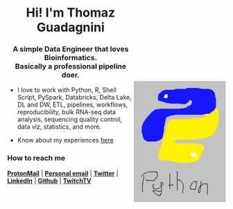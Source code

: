 
<img src="https://github.com/ThomazGR/ThomazGR/blob/main/python.png"
     alt="python_hand_made"
     style="margin-top:200px;"
     height="280px"
     align="right" />

<h1 align="center">Hi! I'm Thomaz Guadagnini</h1>
<h3 align="center">A simple Data Engineer that loves Bioinformatics. <br>Basically a professional pipeline doer.</h3>

- I love to work with Python, R, Shell Script, PySpark, Databricks, Delta Lake, DL and DW, ETL, pipelines, workflows, reproducibility, bulk RNA-seq data analysis, sequencing quality control, data viz, statistics, and more.

- Know about my experiences [here](https://thomazgr.github.io)

<!---### Technologies that I like to play with

<div style="display: inline_block";>
     <img align="center" alt="thomaz-python" width="30px"
        src="https://raw.githubusercontent.com/github/explore/80688e429a7d4ef2fca1e82350fe8e3517d3494d/topics/python/python.png">
     <img align="center" alt="thomaz-r" width="30px"
        src="https://raw.githubusercontent.com/github/explore/80688e429a7d4ef2fca1e82350fe8e3517d3494d/topics/r/r.png">
     <img align="center" alt="thomaz-bash" width="40px"
        src="https://img.icons8.com/plasticine/100/000000/bash.png">
     <img align="center" alt="thomaz-git" width="30px"
        src="https://www.vectorlogo.zone/logos/git-scm/git-scm-icon.svg">
     <img align="center" alt="thomaz-mysql" width="30px"
        src="https://www.vectorlogo.zone/logos/mysql/mysql-icon.svg">
     <img align="center" alt="thomaz-psql" width="30px"
        src="https://raw.githubusercontent.com/github/explore/80688e429a7d4ef2fca1e82350fe8e3517d3494d/topics/postgresql/postgresql.png">
     <img align="center" alt="thomaz-ubuntu" width="30px"
        src="https://raw.githubusercontent.com/github/explore/80688e429a7d4ef2fca1e82350fe8e3517d3494d/topics/ubuntu/ubuntu.png">
     
     
</div>

### Currently learning

<div style="display: inline_block";>
     <img align="center" alt="thomaz-databricks" width="20px"
        src="https://www.vectorlogo.zone/logos/databricks/databricks-icon.svg">
     <img align="center" alt="thomaz-azure" width="30px"
        src="https://www.vectorlogo.zone/logos/microsoft_azure/microsoft_azure-icon.svg">
     <img align="center" alt="thomaz-spark" width="80px"
        src="https://www.vectorlogo.zone/logos/apache_spark/apache_spark-ar21.svg">
     <img align="center" alt="thomaz-bq" width="30px"
        src="https://www.vectorlogo.zone/logos/google_bigquery/google_bigquery-icon.svg">
     
     
</div>-->

### How to reach me
[**ProtonMail**](mailto:ramalheira@protonmail.com) | [**Personal email**](mailto:thomaz@vivaldi.net) | [**Twitter**](https://twitter.com/thomazgr1) | [**LinkedIn**](https://www.linkedin.com/in/thomazgr/) | [**Github**](https://github.com/ThomazGR) | [**TwitchTV**](https://twitch.tv/oddie1)
